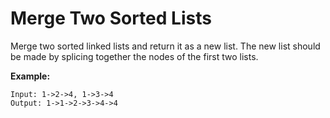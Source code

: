 # Merge Two Sorted Lists

Merge two sorted linked lists and return it as a new list. The new list should be made by splicing together the nodes of the first two lists.

**Example:**

    Input: 1->2->4, 1->3->4
    Output: 1->1->2->3->4->4
